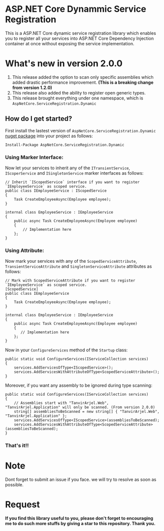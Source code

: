 # ASP.NET Core Dynammic Service Registration

This is a ASP.NET Core dynamic service registration library which enables you to register all your services into ASP.NET Core Dependency Injection container at once without exposing the service implementation.

# What's new in version 2.0.0

1. This release added the option to scan only specific assemblies which added drastic performance improvement. **(This is a breaking change from version 1.2.0)**
2. This release also added the ability to register open generic types.
3. This release brought everything under one namespace, which is `AspNetCore.ServiceRegistration.Dynamic`

## How do I get started?

First install the lastest version of `AspNetCore.ServiceRegistration.Dynamic` [nuget package](https://www.nuget.org/packages/AspNetCore.ServiceRegistration.Dynamic) into your project as follows:
 
    Install-Package AspNetCore.ServiceRegistration.Dynamic
    
### Using Marker Interface:

Now let your services to inherit any of the `ITransientService`, `IScoperService` and `ISingletonService` marker interfaces as follows:
 
    // Inherit `IScopedService` interface if you want to register `IEmployeeService` as scoped service.
    public class IEmployeeService : IScopedService
    {
        Task CreateEmployeeAsync(Employee employee);
    }
        
    internal class EmployeeService : IEmployeeService 
    {
        public async Task CreateEmployeeAsync(Employee employee)
        {
            // Implementation here
        };
    }
        
 ### Using Attribute:

Now mark your services with any of the `ScopedServiceAttribute`, `TransientServiceAttribute` and `SingletonServiceAttribute` attributes as follows:
 
    // Mark with ScopedServiceAttribute if you want to register `IEmployeeService` as scoped service.
    [ScopedService]
    public class IEmployeeService
    {
        Task CreateEmployeeAsync(Employee employee);
    }
        
    internal class EmployeeService : IEmployeeService 
    {
        public async Task CreateEmployeeAsync(Employee employee)
        {
           // Implementation here
        };
    }
        
  Now in your `ConfigureServices` method of the `Startup` class:
  
    public static void ConfigureServices(IServiceCollection services)
    {
        services.AddServicesOfType<IScopedService>();
        services.AddServicesWithAttributeOfType<ScopedServiceAttribute>();
    }
    
  Moreover, if you want any assembly to be ignored during type scanning:
  
    public static void ConfigureServices(IServiceCollection services)
    {
        // Assemblies start with "TanvirArjel.Web", "TanvirArjel.Application" will only be scanned. (From version 2.0.0)
        string[] assembliesToBeScanned = new string[] { "TanvirArjel.Web", "TanvirArjel.Application" };
        services.AddServicesOfType<IScopedService>(assembliesToBeScanned);
        services.AddServicesWithAttributeOfType<ScopedServiceAttribute>(assembliesToBeScanned);
    }
  
       
  ### That's it!!
  
  # Note
   
   Dont forget to submit an issue if you face. we will try to resolve as soon as possible.
   
  # Request
   
   **If you find this library useful to you, please don't forget to encouraging me to do such more stuffs by giving a star to this repository. Thank you.**
